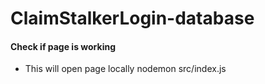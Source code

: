 # ClaimStalkerLogin-database

#### Check if page is working

- This will open page locally 
    nodemon src/index.js